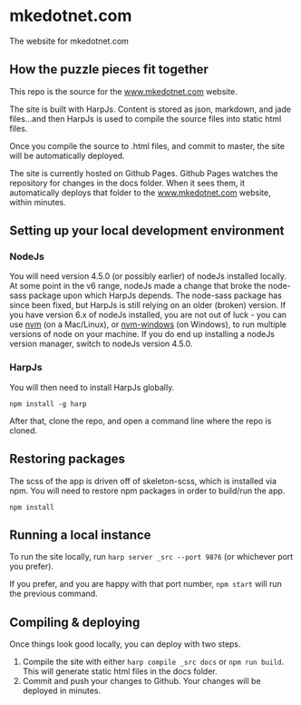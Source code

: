 # mkedotnet.com
The website for mkedotnet.com

## How the puzzle pieces fit together
This repo is the source for the www.mkedotnet.com website. 

The site is built with HarpJs. Content is stored as json, markdown, and jade files...and then HarpJs is used to compile the source files into static html files.

Once you compile the source to .html files, and commit to master, the site will be automatically deployed.

The site is currently hosted on Github Pages. Github Pages watches the repository for changes in the docs folder. When it sees them, it automatically deploys that folder to the www.mkedotnet.com website, within minutes.

## Setting up your local development environment
### NodeJs
You will need version 4.5.0 (or possibly earlier) of nodeJs installed locally.
At some point in the v6 range, nodeJs made a change that broke the node-sass package upon which HarpJs depends. 
The node-sass package has since been fixed, but HarpJs is still relying on an older (broken) version.
If you have version 6.x of nodeJs installed, you are not out of luck - you can use [nvm](https://github.com/creationix/nvm) (on a Mac/Linux), or [nvm-windows](https://github.com/coreybutler/nvm-windows) (on Windows), to run multiple versions of node on your machine.
If you do end up installing a nodeJs version manager, switch to nodeJs version 4.5.0.

### HarpJs
You will then need to install HarpJs globally. 

`npm install -g harp`

After that, clone the repo, and open a command line where the repo is cloned.

## Restoring packages 
The scss of the app is driven off of skeleton-scss, which is installed via npm. You will need to restore npm packages in order to build/run the app.

`npm install` 

## Running a local instance
To run the site locally, run `harp server _src --port 9876` (or whichever port you prefer).

If you prefer, and you are happy with that port number, `npm start` will run the previous command.  

## Compiling & deploying
Once things look good locally, you can deploy with two steps.

1. Compile the site with either `harp compile _src docs` or `npm run build`. This will generate static html files in the docs folder.
2. Commit and push your changes to Github. Your changes will be deployed in minutes.
